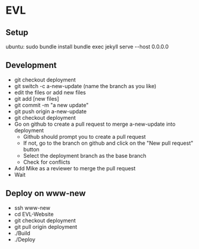 # EVL

## Setup

ubuntu:
  sudo bundle install
  bundle exec jekyll serve --host 0.0.0.0

## Development

- git checkout deployment
- git switch -c a-new-update  (name the branch as you like)
- edit the files or add new files
- git add [new files]
- git commit -m "a new update"
- git push origin a-new-update
- git checkout deployment
- Go on github to create a pull request to merge a-new-update into deployment
  - Github should prompt you to create a pull request
  - If not, go to the branch on github and click on the "New pull request" button
  - Select the deployment branch as the base branch
  - Check for conflicts
- Add Mike as a reviewer to merge the pull request
- Wait

## Deploy on www-new

- ssh www-new
- cd EVL-Website
- git checkout deployment
- git pull origin deployment
- ./Build
- ./Deploy
